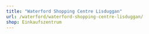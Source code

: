 ```yaml
---
title: "Waterford Shopping Centre Lisduggan"
url: /waterford/waterford-shopping-centre-lisduggan/
shop: Einkaufszentrum
---
```

